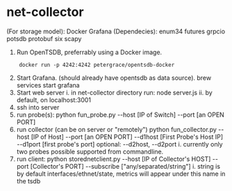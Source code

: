 # net-collector

(For storage model):
Docker
Grafana
(Dependecies):
enum34
futures
grpcio
potsdb
protobuf
six
scapy 

1. Run OpenTSDB, preferrably using a Docker image.
```
    docker run -p 4242:4242 petergrace/opentsdb-docker
```
2. Start Grafana. (should already have opentsdb as data source).
    brew services start grafana
3. Start web server 
    i. in net-collector directory run: 
        node server.js
    ii. by default, on localhost:3001
4. ssh into server
5. run probe(s): 
    python fun_probe.py --host [IP of Switch] --port [an OPEN PORT]
6. run collector (can be on server or "remotely")
    python fun_collector.py --host [IP of Host] --port [an OPEN PORT] --d1host [First Probe's Host IP]
    --d1port [first probe's port] 
    optional: --d2host, --d2port
    i. currently only two probes possible supported from commandline. 
7. run client:
    python storednetclient.py --host [IP of Collector's HOST] --port [Collector's PORT] --subscribe ["any/separated/string"]
    i. string is by default interfaces/ethnet/state, metrics will appear under this name
    in the tsdb

